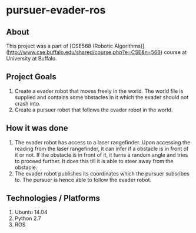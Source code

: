 # pursuer-evader-ros

## About
This project was a part of [CSE568 (Robotic Algorithms)] (http://www.cse.buffalo.edu/shared/course.php?e=CSE&n=568) course at University at Buffalo.

## Project Goals

1. Create a evader robot that moves freely in the world. The world file is supplied and contains some obstacles in it which the evader should not crash into.
2. Create a pursuer robot that follows the evader robot in the world.

## How it was done

1. The evader robot has access to a laser rangefinder. Upon accessing the reading from the laser rangefinder, it can infer if a obstacle is in front of it or not. If the obstacle is in front of it, it turns a random angle and tries to proceed further. It does this till it is able to steer away from the obstacle.
2. The evader robot publishes its coordinates which the pursuer subsribes to. The pursuer is hence able to follow the evader robot.

## Technologies / Platforms

1. Ubuntu 14.04
2. Python 2.7
3. ROS